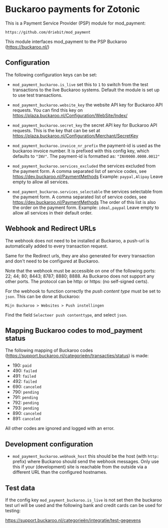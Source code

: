 Buckaroo payments for Zotonic
=============================

This is a Payment Service Provider (PSP) module for mod_payment:

    https://github.com/driebit/mod_payment

This module interfaces mod_payment to the PSP Buckaroo (https://buckaroo.nl/)


Configuration
-------------

The following configuration keys can be set:

 * `mod_payment_buckaroo.is_live` set this to `1` to switch from the test transactions to
   the live Buckaroo systems. Default the module is set up to use test transactions.

 * `mod_payment_buckaroo.website_key` the website API key for Buckaroo API requests. You
   can find this key on https://plaza.buckaroo.nl/Configuration/WebSite/Index/

 * `mod_payment_buckaroo.secret_key` the secret API key for Buckaroo API requests. This is
   the key that can be set at https://plaza.buckaroo.nl/Configuration/Merchant/SecretKey

 * `mod_payment_buckaroo.invoice_nr_prefix` the payment-id is used as the buckaroo invoice
   number. It is prefixed with this config key, which defaults to `"INV"`. The payment-id
   is formatted as: `"INV0000.0000.0012"`

 * `mod_payment_buckaroo.services_excluded` the services excluded from the payment form.
   A comma separated list of service codes, see https://dev.buckaroo.nl/PaymentMethods 
   Example: `paypal,Alipay`
   Leave empty to allow all services.

 * `mod_payment_buckaroo.services_selectable` the services selectable from the payment form.
   A comma separated list of service codes, see https://dev.buckaroo.nl/PaymentMethods 
   The order of this list is also the order on the payment form.
   Example: `ideal,paypal`
   Leave empty to allow all services in their default order.


Webhook and Redirect URLs
-------------------------

The webhook does not need to be installed at Buckaroo, a push-url is automatically added
to every transaction request.

Same for the Redirect urls, they are also generated for every transaction and don't need
to be configured at Buckaroo.

Note that the webhook must be accessible on one of the following ports: 22; 44; 80; 8443;
8787; 8880; 8888. As Buckaroo does not support any other ports. The protocol can be
http: or https: (no self-signed certs).

For the webhook to function correctly the *push content type* must be set to `json`.
This can be done at Buckaroo:

    Mijn Buckaroo > Websites > Push instellingen

Find the field `Selecteer push contenttype`, and select `json`.


Mapping Buckaroo codes to mod_payment status
--------------------------------------------

The following mapping of Buckaroo codes (https://support.buckaroo.nl/categorieën/transacties/status) is made:

 * 190: `paid`
 * 490: `failed`
 * 491: `failed`
 * 492: `failed`
 * 690: `canceled`
 * 790: `pending`
 * 791: `pending`
 * 792: `pending`
 * 793: `pending`
 * 890: `canceled`
 * 891: `canceled`

All other codes are ignored and logged with an error.


Development configuration
-------------------------

 * `mod_payment_buckaroo.webhook_host` this should be the host (with `http:` prefix)
   where Buckaroo should send the webhook messages. Only use this if your (development)
   site is reachable from the outside via a different URL than the configured hostnames.

Test data
---------

If the config key `mod_payment_buckaroo.is_live` is not set then the buckaroo test url
will be used and the following bank and credit cards can be used for testing:

https://support.buckaroo.nl/categorieën/integratie/test-gegevens


